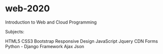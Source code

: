 # web-2020

Introduction to Web and Cloud Programming

Subjects:

HTML5
CSS3
Bootstrap
Responsive Design
JavaScript
Jquery
CDN
Forms
Python - Django Framework
Ajax
Json

